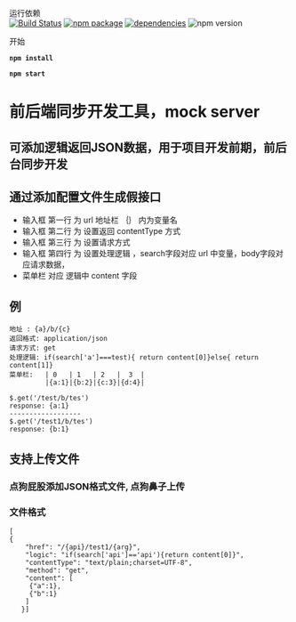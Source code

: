  运行依赖  
  [![Build Status](https://img.shields.io/travis/webpro/dyson.svg?style=flat)](https://travis-ci.org/webpro/dyson)
  [![npm package](https://img.shields.io/npm/v/dyson.svg?style=flat)](https://www.npmjs.com/package/dyson)
  [![dependencies](https://img.shields.io/david/webpro/dyson.svg?style=flat)](https://david-dm.org/webpro/dyson)
  ![npm version](https://img.shields.io/node/v/dyson.svg?style=flat)
    
 开始  
   
  **`npm install`**  
    
  **`npm start`**
      
   #    前后端同步开发工具，mock server
   ##   可添加逻辑返回JSON数据，用于项目开发前期，前后台同步开发 
   ##   通过添加配置文件生成假接口
   
  * 输入框 第一行 为 url 地址栏 ｛｝ 内为变量名
  * 输入框 第二行 为 设置返回 contentType 方式
  * 输入框 第三行 为 设置请求方式
  * 输入框 第四行 为 设置处理逻辑 ，search字段对应 url 中变量，body字段对应请求数据，
  * 菜单栏 对应 逻辑中 content 字段
  
  ## 例
    地址 : {a}/b/{c}  
    返回格式: application/json     
    请求方式: get     
    处理逻辑: if(search['a']===test){ return content[0]}else{ return content[1]}  
    菜单栏:   | 0   | 1   | 2   |  3  |
             |{a:1}|{b:2}|{c:3}|{d:4}|
            
   `$.get('/test/b/tes')`  
    `response: {a:1}`  
    `------------------`  
    `$.get('/test1/b/tes')`  
       `response: {b:1}`
       
  ## 支持上传文件 
   ### 点狗屁股添加JSON格式文件, 点狗鼻子上传
   ### 文件格式
  ``` 
  [
  {
      "href": "/{api}/test1/{arg}",  
      "logic": "if(search['api']=='api'){return content[0]}",
      "contentType": "text/plain;charset=UTF-8",
      "method": "get",
      "content": [
       {"a":1},
       {"b":1}
      ]
     }] 
  ``` 